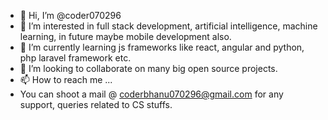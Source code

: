 - 👋 Hi, I’m @coder070296
- 👀 I’m interested in full stack development, artificial intelligence, machine learning, in future maybe mobile development also.
- 🌱 I’m currently learning js frameworks like react, angular and python, php laravel framework etc.
- 💞️ I’m looking to collaborate on many big open source projects.
- 📫 How to reach me ...
- You can shoot a mail @ coderbhanu070296@gmail.com for any support, queries related to CS stuffs.


<!---
coder070296/coder070296 is a ✨ special ✨ repository because its `README.md` (this file) appears on your GitHub profile.
You can click the Preview link to take a look at your changes.
--->

